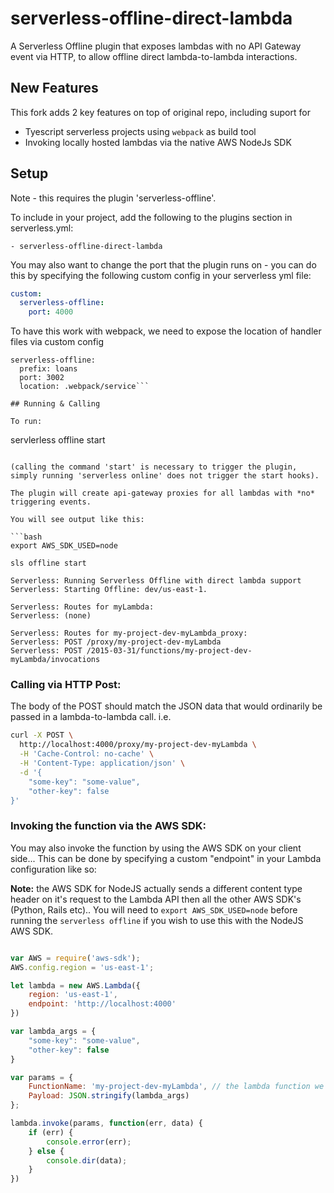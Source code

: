 # serverless-offline-direct-lambda
A Serverless Offline plugin that exposes lambdas with no API Gateway event via HTTP, to allow offline direct lambda-to-lambda interactions.

## New Features
This fork adds 2 key features on top of original repo, including suport for 
- Tyescript serverless projects using `webpack` as build tool
- Invoking locally hosted lambdas via the native AWS NodeJs SDK

## Setup
Note - this requires the plugin 'serverless-offline'.

To include in your project, add the following to the plugins section in serverless.yml:

```
- serverless-offline-direct-lambda
```

You may also want to change the port that the plugin runs on - you can do this by specifying the following custom config in your serverless yml file:

```yml
custom:
  serverless-offline:
    port: 4000
```

To have this work with webpack, we need to expose the location of handler files via custom config
```
serverless-offline:
  prefix: loans
  port: 3002
  location: .webpack/service```

## Running & Calling

To run:

```
servlerless offline start
```

(calling the command 'start' is necessary to trigger the plugin, simply running 'serverless online' does not trigger the start hooks).

The plugin will create api-gateway proxies for all lambdas with *no* triggering events.

You will see output like this:

```bash
export AWS_SDK_USED=node

sls offline start

Serverless: Running Serverless Offline with direct lambda support
Serverless: Starting Offline: dev/us-east-1.

Serverless: Routes for myLambda:
Serverless: (none)

Serverless: Routes for my-project-dev-myLambda_proxy:
Serverless: POST /proxy/my-project-dev-myLambda
Serverless: POST /2015-03-31/functions/my-project-dev-myLambda/invocations
```

### Calling via HTTP Post:

The body of the POST should match the JSON data that would ordinarily be passed in a lambda-to-lambda call. i.e.

```bash
curl -X POST \
  http://localhost:4000/proxy/my-project-dev-myLambda \
  -H 'Cache-Control: no-cache' \
  -H 'Content-Type: application/json' \
  -d '{
    "some-key": "some-value",
    "other-key": false
}'
```

### Invoking the function via the AWS SDK:

You may also invoke the function by using the AWS SDK on your client side...
This can be done by specifying a custom "endpoint" in your Lambda configuration like so:

**Note:** the AWS SDK for NodeJS actually sends a different content type header on it's request to the Lambda API then all the other AWS SDK's (Python, Rails etc).. You will need to `export AWS_SDK_USED=node` before running the `serverless offline` if you wish to use this with the NodeJS AWS SDK. 

```javascript

var AWS = require('aws-sdk');
AWS.config.region = 'us-east-1';

let lambda = new AWS.Lambda({
    region: 'us-east-1',
    endpoint: 'http://localhost:4000'
})

var lambda_args = {
    "some-key": "some-value",
    "other-key": false
}

var params = {
    FunctionName: 'my-project-dev-myLambda', // the lambda function we are going to invoke
    Payload: JSON.stringify(lambda_args)
};

lambda.invoke(params, function(err, data) {
    if (err) {
        console.error(err);
    } else {
        console.dir(data);
    }
})

```
